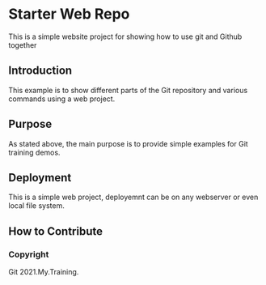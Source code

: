 # Starter Web Repo

This is a simple website project for showing how to use git and Github together

## Introduction

This example is to show different parts of the Git repository and various commands using a web project.

## Purpose

As stated above, the main purpose is to provide simple examples for Git training demos.

## Deployment

This is a simple web project, deployemnt can be on any webserver or even local file system.

## How to Contribute

### Copyright

Git 2021.My.Training.